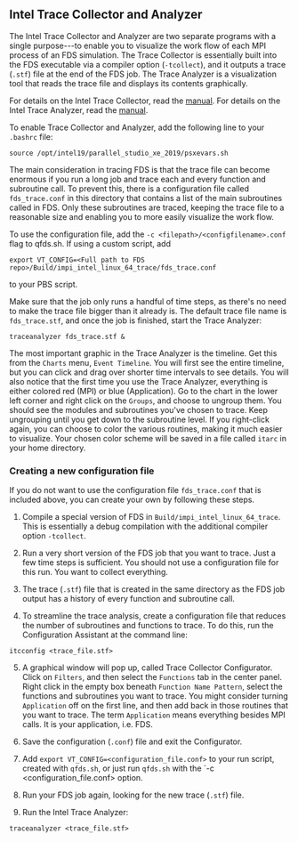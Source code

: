 ## Intel Trace Collector and Analyzer

 The Intel Trace Collector and Analyzer are two separate programs with a single purpose---to enable you to visualize the work flow of each MPI process of an FDS simulation. The Trace Collector is essentially built into the FDS executable via a compiler option (`-tcollect`), and it outputs a trace (`.stf`) file at the end of the FDS job. The Trace Analyzer is a visualization tool that reads the trace file and displays its contents graphically.

 For details on the Intel Trace Collector, read the [manual](https://software.intel.com/sites/default/files/intel-trace-collector-2018-user-and-reference-guide.pdf). For details on the Intel Trace Analyzer, read the [manual](https://software.intel.com/en-us/ita-user-and-reference-guide).
 
 To enable Trace Collector and Analyzer, add the following line to your `.bashrc` file:
 ```
 source /opt/intel19/parallel_studio_xe_2019/psxevars.sh
 ```
The main consideration in tracing FDS is that the trace file can become enormous if you run a long job and trace each and every function and subroutine call. To prevent this, there is a configuration file called `fds_trace.conf` in this directory that contains a list of the main subroutines called in FDS. Only these subroutines are traced, keeping the trace file to a reasonable size and enabling you to more easily visualize the work flow. 

 To use the configuration file, add the `-c <filepath>/<configfilename>.conf` flag to qfds.sh. If using a custom script, add
```
export VT_CONFIG=<Full path to FDS repo>/Build/impi_intel_linux_64_trace/fds_trace.conf
```
to your PBS script.

Make sure that the job only runs a handful of time steps, as there's no need to make the trace file bigger than it already is. The default trace file name is `fds_trace.stf`, and once the job is finished, start the Trace Analyzer:
```
traceanalyzer fds_trace.stf &
```
The most important graphic in the Trace Analyzer is the timeline. Get this from the `Charts` menu, `Event Timeline`. You will first see the entire timeline, but you can click and drag over shorter time intervals to see details. You will also notice that the first time you use the Trace Analyzer, everything is either colored red (MPI) or blue (Application). Go to the chart in the lower left corner and right click on the `Groups`, and choose to ungroup them. You should see the modules and subroutines you've chosen to trace. Keep ungrouping until you get down to the subroutine level. If you right-click again, you can choose to color the various routines, making it much easier to visualize. Your chosen color scheme will be saved in a file called `itarc` in your home directory.


 ### Creating a new configuration file

 If you do not want to use the configuration file `fds_trace.conf` that is included above, you can create your own by following these steps.

 1. Compile a special version of FDS in `Build/impi_intel_linux_64_trace`. This is essentially a debug compilation with the additional compiler option `-tcollect`. 

 2. Run a very short version of the FDS job that you want to trace. Just a few time steps is sufficient. You should not use a configuration file for this run. You want to collect everything.

 3. The trace (`.stf`) file that is created in the same directory as the FDS job output has a history of every function and subroutine call.

 4. To streamline the trace analysis, create a configuration file that reduces the number of subroutines and functions to trace. To do this, run the Configuration Assistant at the command line:
```
itcconfig <trace_file.stf>
```

 5. A graphical window will pop up, called Trace Collector Configurator. Click on `Filters`, and then select the `Functions` tab in the center panel. Right click in the empty box beneath `Function Name Pattern`, select the functions and subroutines you want to trace. You might consider turning `Application` off on the first line, and then add back in those routines that you want to trace. The term `Application` means everything besides MPI calls. It is your application, i.e. FDS. 

 6. Save the configuration (`.conf`) file and exit the Configurator.

 6. Add `export VT_CONFIG=<configuration_file.conf>` to your run script, created with `qfds.sh`, or just run `qfds.sh` with the `-c <configuration_file.conf> option.

 7. Run your FDS job again, looking for the new trace (`.stf`) file.

 8. Run the Intel Trace Analyzer:
```
traceanalyzer <trace_file.stf>
```
